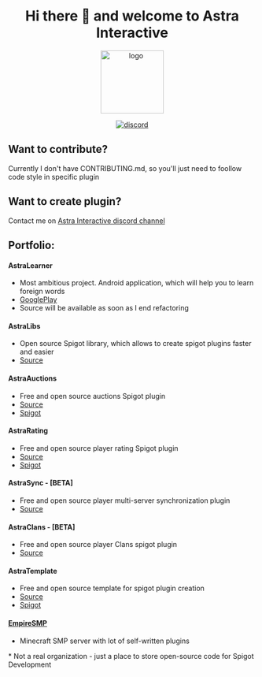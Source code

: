
<h1 align="center">
  Hi there 👋 and welcome to Astra Interactive
</h1>
<p align="center">
    <img src="https://astrainteractive.ru/static/media/logo.690661b3ac9b83328bee627e0d18ace5.svg" alt="logo" width="128">
</p>
<p align="center">
    <a href="https://discord.gg/8fEzV2TDS2">
        <img alt="discord" src="https://img.shields.io/badge/Discord-AstraInteractive-1B76CA"/>
    </a>  
</p>

## Want to contribute?
Currently I don't have CONTRIBUTING.md, so you'll just need to foollow code style in specific plugin
## Want to create plugin?
Contact me on [Astra Interactive discord channel](https://discord.gg/8fEzV2TDS2)

## Portfolio:

#### AstraLearner
* Most ambitious project. Android application, which will help you to learn foreign words
* [GooglePlay](https://play.google.com/store/apps/details?id=com.makeevrserg.astralearner)
* Source will be available  as soon as I end refactoring

#### AstraLibs
* Open source Spigot library, which allows to create spigot plugins faster and easier
* [Source](https://github.com/Astra-Interactive/AstraLibs)

#### AstraAuctions
* Free and open source auctions Spigot plugin 
* [Source](https://github.com/Astra-Interactive/AstraAuctions)
* [Spigot](https://www.spigotmc.org/resources/astra-market.99114/)

#### AstraRating
* Free and open source player rating Spigot plugin
* [Source](https://github.com/Astra-Interactive/AstraRating)
* [Spigot](https://www.spigotmc.org/resources/simple-rating.103317/)

#### AstraSync - [BETA]
* Free and open source player multi-server synchronization plugin
* [Source](https://github.com/Astra-Interactive/AstraSync)

#### AstraClans - [BETA]
* Free and open source player Clans spigot plugin
* [Source](https://github.com/Astra-Interactive/AstraClans)

#### AstraTemplate
* Free and open source template for spigot plugin creation
* [Source](https://github.com/Astra-Interactive/AstraTemplate)
* [Spigot](https://www.spigotmc.org/resources/astra-template.103383/)


#### [EmpireSMP](https://empireprojekt.ru/)
* Minecraft SMP server with lot of self-written plugins

\* Not a real organization - just a place to store open-source code for Spigot Development
